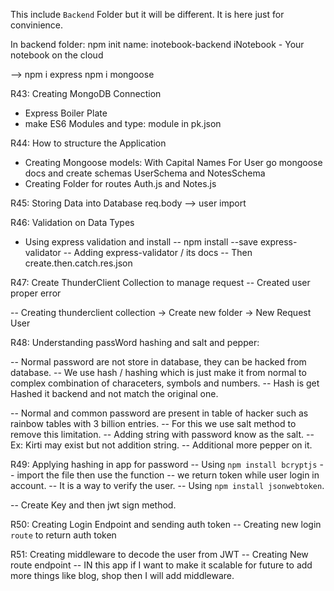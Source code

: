 This include `Backend` Folder but it will be different.
It is here just for convinience.

In backend folder: 
npm init
name: inotebook-backend
iNotebook - Your notebook on the cloud

--> 
npm i express
npm i mongoose

R43: Creating MongoDB Connection
- Express Boiler Plate
- make ES6 Modules and type: module in pk.json

R44: How to structure the Application

- Creating Mongoose models: With Capital Names
    For User go mongoose docs and create schemas
    UserSchema and NotesSchema
- Creating Folder for routes
    Auth.js and Notes.js

R45: Storing Data into Database
    req.body -->
    user import

R46: Validation on Data Types
- Using express validation and install
-- npm install --save express-validator
-- Adding express-validator / its docs
-- Then create.then.catch.res.json

R47: Create ThunderClient Collection to manage request
-- Created user proper error

-- Creating thunderclient collection
-> Create new folder
-> New Request User

R48: Understanding passWord hashing and salt and pepper:

-- Normal password are not store in database, they can be hacked from database.
-- We use hash / hashing which is just make it from normal to complex combination of characeters, symbols and numbers.
-- Hash is get Hashed it backend and not match the original one.

-- Normal and common password are present in table of hacker such as rainbow tables with 3 billion entries.
-- For this we use salt method to remove this limitation.
-- Adding string with password know as the salt.
-- Ex: Kirti may exist but not addition string.
-- Additional more pepper on it.

R49: Applying hashing in app for password
-- Using `npm install bcryptjs`
-- import the file then use the function
-- we return token while user login in account.
-- It is a way to verify the user.
-- Using `npm install jsonwebtoken`.

-- Create Key and then jwt sign method.

R50: Creating Login Endpoint and sending auth token
-- Creating new login `route` to return auth token


R51: Creating middleware to decode the user from JWT
-- Creating New route endpoint
-- IN this app if I want to make it scalable for future to add more things like blog, shop then I will add middleware. 
